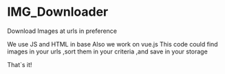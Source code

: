 # IMG_Downloader
Download Images at urls in preference

We use JS and HTML in base
Also we work on vue.js
This code could find images in your urls
                ,sort them in your criteria
                ,and save in your storage
                
That`s it!
